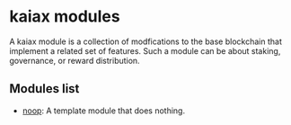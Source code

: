 # kaiax modules

A kaiax module is a collection of modfications to the base blockchain that implement a related set of features. Such a module can be about staking, governance, or reward distribution.

## Modules list

- [noop](./noop): A template module that does nothing.

